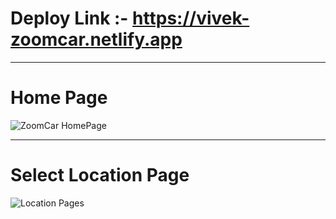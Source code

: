 <!-- Deploy link (https://isnt-bittubieber19-gmail-com-awesome-20dbc.netlify.app) -->

# Deploy Link :- https://vivek-zoomcar.netlify.app
---
# Home Page
![ZoomCar HomePage](https://user-images.githubusercontent.com/101381281/204875708-2a1d43c1-ceba-495e-943f-732c28146921.png)


---
# Select Location Page
![Location Pages](https://drive.google.com/uc?export=view&id=1HrzyAfoyW2BxrdwbSb72pVXDnNPsE8fv)


